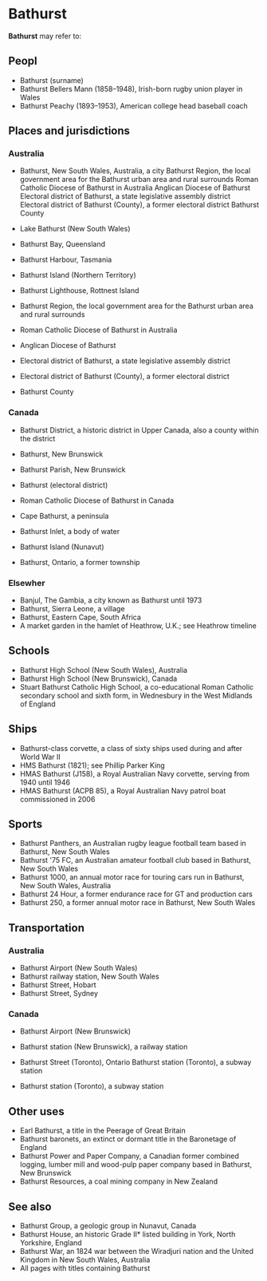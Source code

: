 # Bathurst

**Bathurst**  may refer to:

## Peopl

 - Bathurst (surname)
 - Bathurst Bellers Mann (1858–1948), Irish-born rugby union player in Wales
 - Bathurst Peachy (1893–1953), American college head baseball coach

## Places and jurisdictions

### Australia

 - Bathurst, New South Wales, Australia, a city
Bathurst Region, the local government area for the Bathurst urban area and rural surrounds
Roman Catholic Diocese of Bathurst in Australia
Anglican Diocese of Bathurst
Electoral district of Bathurst, a state legislative assembly district
Electoral district of Bathurst (County), a former electoral district
Bathurst County
 - Lake Bathurst (New South Wales)
 - Bathurst Bay, Queensland
 - Bathurst Harbour, Tasmania
 - Bathurst Island (Northern Territory)
 - Bathurst Lighthouse, Rottnest Island

 - Bathurst Region, the local government area for the Bathurst urban area and rural surrounds
 - Roman Catholic Diocese of Bathurst in Australia
 - Anglican Diocese of Bathurst
 - Electoral district of Bathurst, a state legislative assembly district
 - Electoral district of Bathurst (County), a former electoral district
 - Bathurst County

### Canada

 - Bathurst District, a historic district in Upper Canada, also a county within the district

 - Bathurst, New Brunswick
 - Bathurst Parish, New Brunswick
 - Bathurst (electoral district)
 - Roman Catholic Diocese of Bathurst in Canada

 - Cape Bathurst, a peninsula

 - Bathurst Inlet, a body of water
 - Bathurst Island (Nunavut)

 - Bathurst, Ontario, a former township

### Elsewher

 - Banjul, The Gambia, a city known as Bathurst until 1973
 - Bathurst, Sierra Leone, a village
 - Bathurst, Eastern Cape, South Africa
 - A market garden in the hamlet of Heathrow, U.K.; see Heathrow timeline

## Schools

 - Bathurst High School (New South Wales), Australia
 - Bathurst High School (New Brunswick), Canada
 - Stuart Bathurst Catholic High School, a co-educational Roman Catholic secondary school and sixth form, in Wednesbury in the West Midlands of England

## Ships

 - Bathurst-class corvette, a class of sixty ships used during and after World War II
 - HMS Bathurst (1821); see Phillip Parker King
 - HMAS Bathurst (J158), a Royal Australian Navy corvette, serving from 1940 until 1946
 - HMAS Bathurst (ACPB 85), a Royal Australian Navy patrol boat commissioned in 2006

## Sports

 - Bathurst Panthers, an Australian rugby league football team based in Bathurst, New South Wales
 - Bathurst '75 FC, an Australian amateur football club based in Bathurst, New South Wales
 - Bathurst 1000, an annual motor race for touring cars run in Bathurst, New South Wales, Australia
 - Bathurst 24 Hour, a former endurance race for GT and production cars
 - Bathurst 250, a former annual motor race in Bathurst, New South Wales

## Transportation

### Australia

 - Bathurst Airport (New South Wales)
 - Bathurst railway station, New South Wales
 - Bathurst Street, Hobart
 - Bathurst Street, Sydney

### Canada

 - Bathurst Airport (New Brunswick)
 - Bathurst station (New Brunswick), a railway station
 - Bathurst Street (Toronto), Ontario
Bathurst station (Toronto), a subway station

 - Bathurst station (Toronto), a subway station

## Other uses

 - Earl Bathurst, a title in the Peerage of Great Britain
 - Bathurst baronets, an extinct or dormant title in the Baronetage of England
 - Bathurst Power and Paper Company, a Canadian former combined logging, lumber mill and wood-pulp paper company based in Bathurst, New Brunswick
 - Bathurst Resources, a coal mining company in New Zealand

## See also

 - Bathurst Group, a geologic group in Nunavut, Canada
 - Bathurst House, an historic Grade II* listed building in York, North Yorkshire, England
 - Bathurst War, an 1824 war between the Wiradjuri nation and the United Kingdom in New South Wales, Australia
 - All pages with titles containing Bathurst

